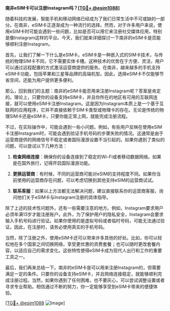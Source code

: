 **南非eSIM卡可以注册Instagram吗？[[TG💪+ @esim1088](https://t.me/s/esim1088)]**

随着科技的发展，智能手机和移动网络已经成为了我们日常生活中不可或缺的一部分。在南非，eSIM卡正逐渐成为一种流行的选择。然而，对于许多用户来说，使用eSIM卡时可能会遇到一些问题，比如是否可以用它来注册社交媒体应用，特别是像Instagram这样的平台。今天，我们就来详细探讨一下南非的eSIM卡是否能够顺利注册Instagram。

首先，让我们了解一下什么是eSIM卡。eSIM卡是一种嵌入式的SIM卡技术，与传统的物理SIM卡不同，它不需要实体卡槽。这种技术的优势在于方便、灵活，用户可以通过远程配置的方式激活运营商提供的服务。在南非，越来越多的手机支持eSIM卡功能，包括苹果和三星等品牌的高端机型。因此，选择eSIM卡不仅能够节省空间，还能为用户提供更多便利。

那么，回到我们的主题：南非的eSIM卡能否用来注册Instagram呢？答案是肯定的。理论上，只要你的设备支持eSIM卡，并且你所在的地区有可用的互联网连接，就可以使用eSIM卡注册Instagram。这是因为Instagram本质上是一个基于互联网的应用程序，它并不直接依赖于SIM卡类型或物理卡的存在。无论是传统的物理SIM卡还是eSIM卡，只要你能正常上网，就能完成注册流程。

不过，在实际操作中，可能会遇到一些小问题。例如，有些用户反映在使用eSIM卡注册Instagram时，可能会遇到验证手机号码的步骤失败的情况。这通常是由于运营商提供的网络信号不稳定或者国际漫游设置不当引起的。如果你遇到了类似的问题，可以尝试以下几种方法：

1. **检查网络连接**：确保你的设备连接到了稳定的Wi-Fi或者移动数据网络。如果是在国外旅行，记得开启国际漫游功能。
   
2. **更换运营商**：有时候，不同的运营商可能对eSIM的支持程度不同。如果你当前使用的运营商存在问题，可以考虑切换到其他支持eSIM的运营商试试。

3. **联系客服**：如果以上方法都无法解决问题，建议直接联系你的运营商客服，询问他们关于eSIM卡与Instagram注册的具体指导。

除了上述的技术性问题外，还有一些需要注意的地方。例如，Instagram要求用户必须年满13岁才能注册账户。此外，为了保护用户的隐私安全，Instagram会要求输入手机号码进行验证。如果你使用的是虚拟号码或者临时号码，可能无法通过验证。因此，在注册时，请务必使用真实的手机号码。

当然，除了注册之外，使用eSIM卡还可以带来许多其他的好处。比如，你可以轻松地在多个国家之间切换网络，享受更优惠的资费套餐；也可以随时更改套餐内容，以适应自己的需求变化。这些特性使得eSIM卡成为现代人出行和工作的重要工具之一。

最后，我们再来总结一下。南非的eSIM卡是可以用来注册Instagram的，但需要满足一定的条件。只要你的设备支持eSIM卡，并且网络连接稳定，就能够顺利完成注册过程。当然，如果你遇到了任何困难，也不要灰心，可以尝试调整设置或者寻求专业帮助。相信通过不断的努力，你一定能够享受到eSIM卡带来的便捷体验。

[[TG💪+ @esim1088](https://t.me/s/esim1088) ![Image](https://i.postimg.cc/4NQfJmqS/Snipaste-2025-05-13-00-14-12.png)]